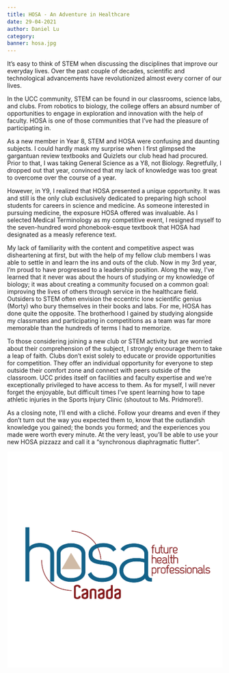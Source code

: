 ```yaml
---
title: HOSA - An Adventure in Healthcare
date: 29-04-2021
author: Daniel Lu
category:
banner: hosa.jpg
---
```


It’s easy to think of STEM when discussing the disciplines that improve our everyday lives. Over the past couple of decades, scientific and technological advancements have revolutionized almost every corner of our lives. 

In the UCC community, STEM can be found in our classrooms, science labs, and clubs. From robotics to biology, the college offers an absurd number of opportunities to engage in exploration and innovation with the help of faculty. HOSA is one of those communities that I’ve had the pleasure of participating in.

As a new member in Year 8, STEM and HOSA were confusing and daunting subjects. I could hardly mask my surprise when I first glimpsed the gargantuan review textbooks and Quizlets our club head had procured. Prior to that, I was taking General Science as a Y8, not Biology. Regretfully, I dropped out that year, convinced that my lack of knowledge was too great to overcome over the course of a year. 

However, in Y9, I realized that HOSA presented a unique opportunity. It was and still is the only club exclusively dedicated to preparing high school students for careers in science and medicine. As someone interested in pursuing medicine, the exposure HOSA offered was invaluable. As I selected Medical Terminology as my competitive event, I resigned myself to the seven-hundred word phonebook-esque textbook that HOSA had designated as a measly reference text.

My lack of familiarity with the content and competitive aspect was disheartening at first, but with the help of my fellow club members I was able to settle in and learn the ins and outs of the club. Now in my 3rd year, I’m proud to have progressed to a leadership position. Along the way, I’ve learned that it never was about the hours of studying or my knowledge of biology; it was about creating a community focused on a common goal: improving the lives of others through service in the healthcare field. Outsiders to STEM often envision the eccentric lone scientific genius (Morty) who bury themselves in their books and labs. For me, HOSA has done quite the opposite. The brotherhood I gained by studying alongside my classmates and participating in competitions as a team was far more memorable than the hundreds of terms I had to memorize. 

To those considering joining a new club or STEM activity but are worried about their comprehension of the subject, I strongly encourage them to take a leap of faith. Clubs don’t exist solely to educate or provide opportunities for competition. They offer an individual opportunity for everyone to step outside their comfort zone and connect with peers outside of the classroom. UCC prides itself on facilities and faculty expertise and we’re exceptionally privileged to have access to them. As for myself, I will never forget the enjoyable, but difficult times I’ve spent learning how to tape athletic injuries in the Sports Injury Clinic (shoutout to Ms. Pridmore!). 

As a closing note, I’ll end with a cliché. Follow your dreams and even if they don’t turn out the way you expected them to, know that the outlandish knowledge you gained; the bonds you formed; and the experiences you made were worth every minute. At the very least, you’ll be able to use your new HOSA pizzazz and call it a “synchronous diaphragmatic flutter”.

<div class='flex' style='width:100%'>
    <img src='/assets/banners/hosa-logo.png' width="auto">
</div>